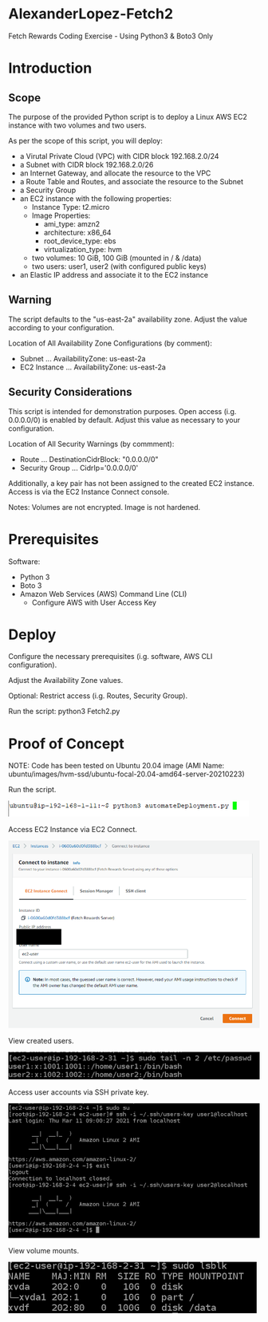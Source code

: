 # AlexanderLopez-Fetch2
Fetch Rewards Coding Exercise - Using Python3 &amp; Boto3 Only

# Introduction
## Scope
The purpose of the provided Python script is to deploy a Linux AWS EC2 instance with two volumes and two users.

As per the scope of this script, you will deploy:
* a Virutal Private Cloud (VPC) with CIDR block 192.168.2.0/24
* a Subnet with CIDR block 192.168.2.0/26
* an Internet Gateway, and allocate the resource to the VPC
* a Route Table and Routes, and associate the resource to the Subnet
* a Security Group
* an EC2 instance with the following properties:
  * Instance Type: t2.micro
  * Image Properties:
    * ami_type: amzn2
    * architecture: x86_64
    * root_device_type: ebs
    * virtualization_type: hvm 
  * two volumes: 10 GiB, 100 GiB (mounted in / & /data)
  * two users: user1, user2 (with configured public keys)
* an Elastic IP address and associate it to the EC2 instance

## Warning

The script defaults to the "us-east-2a" availability zone. Adjust the value according to your configuration.

Location of All Availability Zone Configurations (by comment):
* Subnet ... AvailabilityZone: us-east-2a
* EC2 Instance ... AvailabilityZone: us-east-2a

## Security Considerations

This script is intended for demonstration purposes. Open access (i.g. 0.0.0.0/0) is enabled by default. 
Adjust this value as necessary to your configuration. 

Location of All Security Warnings (by commment):
* Route ... DestinationCidrBlock: "0.0.0.0/0" 
* Security Group ... CidrIp='0.0.0.0/0'

Additionally, a key pair has not been assigned to the created EC2 instance. Access is via the EC2 Instance Connect console.

Notes: Volumes are not encrypted. Image is not hardened. 

# Prerequisites

Software: 
* Python 3 
* Boto 3
* Amazon Web Services (AWS) Command Line (CLI)
  * Configure AWS with User Access Key

# Deploy

Configure the necessary prerequisites (i.g. software, AWS CLI configuration).

Adjust the Availability Zone values. 

Optional: Restrict access (i.g. Routes, Security Group).

Run the script: python3 Fetch2.py

# Proof of Concept

NOTE: Code has been tested on Ubuntu 20.04 image (AMI Name: ubuntu/images/hvm-ssd/ubuntu-focal-20.04-amd64-server-20210223)

Run the script.

![Script](https://github.com/alexlop00/Fetch-Rewards-AlexanderLopez/blob/2c5f10d095f4ad068b6a049be661b10e3595e18d/ProofofConcept/RunScript.PNG)

Access EC2 Instance via EC2 Connect.

![EC2 Connect](https://github.com/alexlop00/Fetch-Rewards-AlexanderLopez/blob/2c5f10d095f4ad068b6a049be661b10e3595e18d/ProofofConcept/EC2Connect.png)

View created users.

![Created Users](https://github.com/alexlop00/Fetch-Rewards-AlexanderLopez/blob/2c5f10d095f4ad068b6a049be661b10e3595e18d/ProofofConcept/createdUsers.PNG)

Access user accounts via SSH private key.

![SSH](https://github.com/alexlop00/Fetch-Rewards-AlexanderLopez/blob/2c5f10d095f4ad068b6a049be661b10e3595e18d/ProofofConcept/SSHAccess.PNG)

View volume mounts.

![Mounts](https://github.com/alexlop00/Fetch-Rewards-AlexanderLopez/blob/2c5f10d095f4ad068b6a049be661b10e3595e18d/ProofofConcept/blockmounts.PNG)



